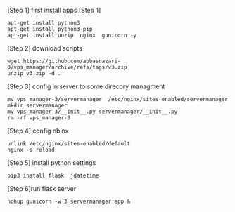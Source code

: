[Step 1] first install apps [Step 1]

    apt-get install python3
    apt-get install python3-pip 
    apt-get install unzip  nginx  gunicorn -y

[Step 2] download scripts

    wget https://github.com/abbasnazari-0/vps_manager/archive/refs/tags/v3.zip
    unzip v3.zip -d .

[Step 3] config in server to some direcory managment

    mv vps_manager-3/servermanager  /etc/nginx/sites-enabled/servermanager
    mkdir servermanager 
    mv vps_manager-3/__init__.py servermanager/__init__.py
    rm -rf vps_manager-3

[Step 4] config nbinx

    unlink /etc/nginx/sites-enabled/default
    nginx -s reload

[Step 5] install python settings

    pip3 install flask  jdatetime

[Step 6]run flask server

    nohup gunicorn -w 3 servermanager:app &

